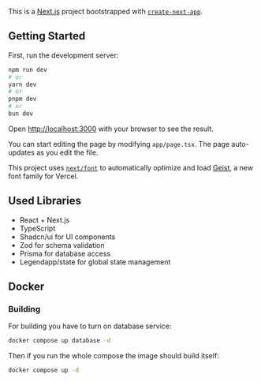 This is a [Next.js](https://nextjs.org) project bootstrapped with [`create-next-app`](https://nextjs.org/docs/app/api-reference/cli/create-next-app).

## Getting Started

First, run the development server:

```bash
npm run dev
# or
yarn dev
# or
pnpm dev
# or
bun dev
```

Open [http://localhost:3000](http://localhost:3000) with your browser to see the result.

You can start editing the page by modifying `app/page.tsx`. The page auto-updates as you edit the file.

This project uses [`next/font`](https://nextjs.org/docs/app/building-your-application/optimizing/fonts) to automatically optimize and load [Geist](https://vercel.com/font), a new font family for Vercel.

## Used Libraries

- React + Next.js
- TypeScript
- Shadcn/ui for UI components
- Zod for schema validation
- Prisma for database access
- Legendapp/state for global state management

## Docker

### Building

For building you have to turn on database service:

```bash
docker compose up database -d
```

Then if you run the whole compose the image should build itself:

```bash
docker compose up -d
```
